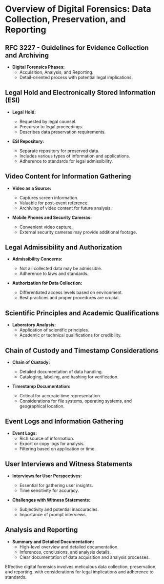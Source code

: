 # Overview of Digital Forensics: Data Collection, Preservation, and Reporting

## RFC 3227 - Guidelines for Evidence Collection and Archiving

- **Digital Forensics Phases:**
  - Acquisition, Analysis, and Reporting.
  - Detail-oriented process with potential legal implications.

## Legal Hold and Electronically Stored Information (ESI)

- **Legal Hold:**
  - Requested by legal counsel.
  - Precursor to legal proceedings.
  - Describes data preservation requirements.

- **ESI Repository:**
  - Separate repository for preserved data.
  - Includes various types of information and applications.
  - Adherence to standards for legal admissibility.

## Video Content for Information Gathering

- **Video as a Source:**
  - Captures screen information.
  - Valuable for post-event reference.
  - Archiving of video content for future analysis.

- **Mobile Phones and Security Cameras:**
  - Convenient video capture.
  - External security cameras may provide additional footage.

## Legal Admissibility and Authorization

- **Admissibility Concerns:**
  - Not all collected data may be admissible.
  - Adherence to laws and standards.

- **Authorization for Data Collection:**
  - Differentiated access levels based on environment.
  - Best practices and proper procedures are crucial.

## Scientific Principles and Academic Qualifications

- **Laboratory Analysis:**
  - Application of scientific principles.
  - Academic or technical qualifications for credibility.

## Chain of Custody and Timestamp Considerations

- **Chain of Custody:**
  - Detailed documentation of data handling.
  - Cataloging, labeling, and hashing for verification.

- **Timestamp Documentation:**
  - Critical for accurate time representation.
  - Considerations for file systems, operating systems, and geographical location.

## Event Logs and Information Gathering

- **Event Logs:**
  - Rich source of information.
  - Export or copy logs for analysis.
  - Filtering based on application or time.

## User Interviews and Witness Statements

- **Interviews for User Perspectives:**
  - Essential for gathering user insights.
  - Time sensitivity for accuracy.

- **Challenges with Witness Statements:**
  - Subjectivity and potential inaccuracies.
  - Importance of prompt interviews.

## Analysis and Reporting

- **Summary and Detailed Documentation:**
  - High-level overview and detailed documentation.
  - Inferences, conclusions, and analysis details.
  - Clear documentation of data acquisition and analysis processes.

Effective digital forensics involves meticulous data collection, preservation, and reporting, with considerations for legal implications and adherence to standards.
